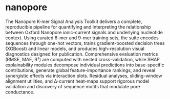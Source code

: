 # nanopore
The Nanopore K-mer Signal Analysis Toolkit delivers a complete, reproducible pipeline for quantifying and interpreting the relationship between Oxford Nanopore ionic-current signals and underlying nucleotide context. Using curated 6-mer and 9-mer training sets, the suite encodes sequences through one-hot vectors, trains gradient-boosted decision trees (XGBoost) and linear models, and produces high-resolution visual diagnostics designed for publication. Comprehensive evaluation metrics (RMSE, MAE, R²) are computed with nested cross-validation, while SHAP explainability modules decompose individual predictions into base-specific contributions, generate global feature-importance rankings, and reveal synergistic effects via interaction plots. Residual analyses, sliding-window alignment utilities, and Δ-current heat-maps support rigorous model validation and discovery of sequence motifs that modulate pore conductance.
